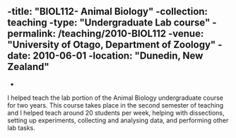 -title: "BIOL112- Animal Biology"
-collection: teaching
-type: "Undergraduate Lab course"
-permalink: /teaching/2010-BIOL112
-venue: "University of Otago, Department of Zoology"
-date: 2010-06-01
-location: "Dunedin, New Zealand"
----
-
I helped teach the lab portion of the Animal Biology undergraduate course for two years. This course takes place in the second semester of teaching and I helped teach around 20 students per week, helping with dissections, setting up experiments, collecting and analysing data, and performing other lab tasks.
